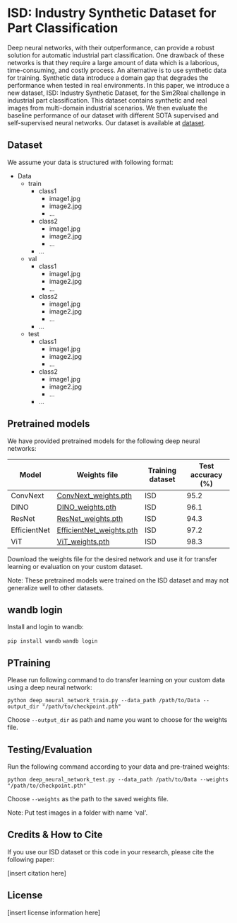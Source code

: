 <!DOCTYPE html>
<html>

<body>
	<h1>ISD: Industry Synthetic Dataset for Part Classification</h1>
	<p>Deep neural networks, with their outperformance, can provide a robust solution for automatic industrial part classification. One drawback of these networks is that they require a large amount of data which is a laborious, time-consuming, and costly process. An alternative is to use synthetic data for training. Synthetic data introduce a domain gap that degrades the performance when tested in real environments. In this paper, we introduce a new dataset, ISD: Industry Synthetic Dataset, for the Sim2Real challenge in industrial part classification. This dataset contains synthetic and real images from multi-domain industrial scenarios. We then evaluate the baseline performance of our dataset with different SOTA supervised and self-supervised neural networks. Our dataset is available at <a href="https://dafd.com/">dataset</a>.</p>
  <h2>Dataset</h2>
<p>We assume your data is structured with following format:</p>

<ul>
	<li>Data
		<ul>
			<li>train
				<ul>
					<li>class1
						<ul>
							<li>image1.jpg</li>
							<li>image2.jpg</li>
							<li>...</li>
						</ul>
					</li>
					<li>class2
						<ul>
							<li>image1.jpg</li>
							<li>image2.jpg</li>
							<li>...</li>
						</ul>
					</li>
					<li>...</li>
				</ul>
			</li>
			<li>val
				<ul>
					<li>class1
						<ul>
							<li>image1.jpg</li>
							<li>image2.jpg</li>
							<li>...</li>
						</ul>
					</li>
					<li>class2
						<ul>
							<li>image1.jpg</li>
							<li>image2.jpg</li>
							<li>...</li>
						</ul>
					</li>
					<li>...</li>
				</ul>
			</li>
			<li>test
				<ul>
					<li>class1
						<ul>
							<li>image1.jpg</li>
							<li>image2.jpg</li>
							<li>...</li>
						</ul>
					</li>
					<li>class2
						<ul>
							<li>image1.jpg</li>
							<li>image2.jpg</li>
							<li>...</li>
						</ul>
					</li>
					<li>...</li>
				</ul>
			</li>
		</ul>
	</li>
</ul>

<h2>Pretrained models</h2>
<p>We have provided pretrained models for the following deep neural networks:</p>
<table>
  <thead>
    <tr>
      <th>Model</th>
      <th>Weights file</th>
      <th>Training dataset</th>
      <th>Test accuracy (%)</th>
    </tr>
  </thead>
  <tbody>
    <tr>
      <td>ConvNext</td>
      <td><a href="https://example.com/ConvNext_weights.pth">ConvNext_weights.pth</a></td>
      <td>ISD</td>
      <td>95.2</td>
    </tr>
    <tr>
      <td>DINO</td>
      <td><a href="https://example.com/DINO_weights.pth">DINO_weights.pth</a></td>
      <td>ISD</td>
      <td>96.1</td>
    </tr>
    <tr>
      <td>ResNet</td>
      <td><a href="https://example.com/ResNet_weights.pth">ResNet_weights.pth</a></td>
      <td>ISD</td>
      <td>94.3</td>
    </tr>
    <tr>
      <td>EfficientNet</td>
      <td><a href="https://example.com/EfficientNet_weights.pth">EfficientNet_weights.pth</a></td>
      <td>ISD</td>
      <td>97.2</td>
    </tr>
    <tr>
      <td>ViT</td>
      <td><a href="https://example.com/ViT_weights.pth">ViT_weights.pth</a></td>
      <td>ISD</td>
      <td>98.3</td>
    </tr>
  </tbody>
</table>
<p>Download the weights file for the desired network and use it for transfer learning or evaluation on your custom dataset.</p>
<p>Note: These pretrained models were trained on the ISD dataset and may not generalize well to other datasets.</p>

  
 <h2>wandb login</h2> 
<div>
    <p>Install and login to wandb:</p>
    <code>pip install wandb</code>
    <code>wandb login</code>
</div>
<h2>PTraining</h2>
<div>
    <p>Please run following command to do transfer learning on your custom data using a deep neural network:</p>
    <code>python deep_neural_network_train.py --data_path /path/to/Data --output_dir "/path/to/checkpoint.pth"</code>
    <p>Choose <code>--output_dir</code> as path and name you want to choose for the weights file.</p>
</div>
<h2>Testing/Evaluation</h2>
<div>
    <p>Run the following command according to your data and pre-trained weights:</p>
    <code>python deep_neural_network_test.py --data_path /path/to/Data --weights "/path/to/checkpoint.pth"</code>
    <p>Choose <code>--weights</code> as the path to the saved weights file.</p>
    <p>Note: Put test images in a folder with name 'val'.</p>
</div>
  <h2>Credits & How to Cite</h2>
<div>
    <p>If you use our ISD dataset or this code in your research, please cite the following paper:</p>
    <p>[insert citation here]</p>
</div>
<h2>License</h2>
<div>
    <p>[insert license information here]</p>
</div>
</body>
</html>
